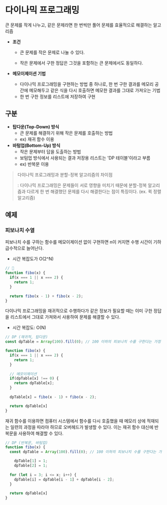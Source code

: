 # 다이나믹 프로그래밍

큰 문제를 작게 나누고, 같은 문제라면 한 번씩만 풀어 문제를 효율적으로 해결하는 알고리즘

- **조건**

  - 큰 문제를 작은 문제로 나눌 수 있다.

  - 작은 문제에서 구한 정답은 그것을 포함하는 큰 문제에서도 동일하다.

- **메모이제이션 기법**

  - 다이나믹 프로그래밍을 구현하는 방법 중 하나로, 한 번 구한 결과를 메모리 공간에 메모해두고 같은 식을 다시 호출하면 메모한 결과를 그대로 가져오는 기법
  - 한 번 구한 정보를 리스트에 저장하여 구현



## 구분

- **탑다운(Top-Down) 방식**
  - 큰 문제를 해결하기 위해 작은 문제를 호출하는 방법
  - ex) 재귀 함수 이용
- **바텀업(Bottom-Up) 방식**
  - 작은 문제부터 답을 도출하는 방법
  - 보텀업 방식에서 사용되는 결과 저장용 리스트는 'DP 테이블'이라고 부름
  - ex) 반복문 이용



> 다이나믹 프로그래밍과 분할-정복 알고리즘의 차이점
>
> : 다이나믹 프로그래밍은 문제들이 서로 영향을 미치기 때문에 분할-정복 알고리즘과 다르게 한 번 해결했던 문제를 다시 해결한다는 점이 특징이다. (ex. 퀵 정렬 알고리즘)



## 예제

### 피보나치 수열

피보나치 수를 구하는 함수를 메모이제이션 없이 구현하면 n이 커지면 수행 시간이 기하급수적으로 늘어난다.

- 시간 복잡도가 O(2^N)

```js
// 💩
function fibo(x) {
  if(x === 1 || x === 2) {
    return 1;
  }
  
  return fibo(x - 1) + fibo(x - 2);
}
```



다이나믹 프로그래밍을 재귀적으로 수행하다가 같은 정보가 필요할 때는 이미 구한 정답을 리스트에서 그대로 가져와서 사용하여 문제를 해결할 수 있다.

- 시간 복잡도: O(N)

```js
// DP (재귀적, 탑다운)
const dpTable = Array(100).fill(0); // 100 이하의 피보나치 수를 구한다는 가정

function fibo(x) {
  if(x === 1 || x === 2) {
    return 1;
  }
  
  // 메모이제이션
  if(dpTable[x] !== 0) {
    return dpTable[x];
  }
  
  dpTable[x] = fibo(x - 1) + fibo(x - 2);

  return dpTable[x]
}
```



재귀 함수를 이용하면 컴퓨터 시스템에서 함수를 다시 호출했을 때 메모리 상에 적재되는 일련의 과정을 따라야 하므로 오버헤드가 발생할 수 있다. 이는 재귀 함수 대신에 반복문을 사용하여 해결할 수 있다.

```js
// DP (반복문, 바텀업)
function fibo(x) {
  const dpTable = Array(100).fill(0); // 100 이하의 피보나치 수를 구한다는 가정

	dpTable[1] = 1;
	dpTable[2] = 1;
  
  for (let i = 3; i <= x; i++) {
    dpTable[i] = dpTable[i - 1] + dpTable[i - 2];
  }
  
  return dpTable[x]
}
```

